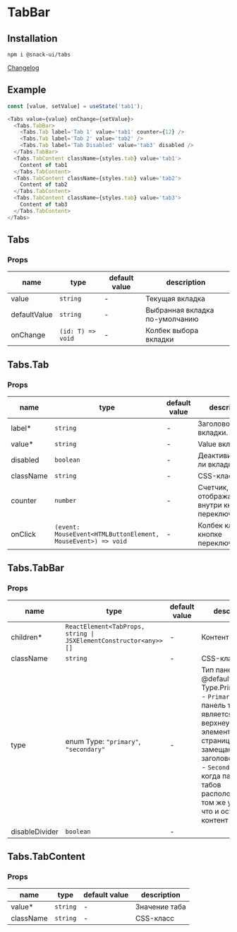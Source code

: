 # TabBar

## Installation
`npm i @snack-ui/tabs`

[Changelog](./CHANGELOG.md)

## Example

```typescript jsx
const [value, setValue] = useState('tab1');

<Tabs value={value} onChange={setValue}>
  <Tabs.TabBar>
    <Tabs.Tab label='Tab 1' value='tab1' counter={12} />
    <Tabs.Tab label='Tab 2' value='tab2' />
    <Tabs.Tab label='Tab Disabled' value='tab3' disabled />
  </Tabs.TabBar>
  <Tabs.TabContent className={styles.tab} value='tab1'>
    Content of tab1
  </Tabs.TabContent>
  <Tabs.TabContent className={styles.tab} value='tab2'>
    Content of tab2
  </Tabs.TabContent>
  <Tabs.TabContent className={styles.tab} value='tab3'>
    Content of tab3
  </Tabs.TabContent>
</Tabs>
```

[//]: DOCUMENTATION_SECTION_START
[//]: THIS_SECTION_IS_AUTOGENERATED_PLEASE_DONT_EDIT_IT
## Tabs
### Props
| name | type | default value | description |
|------|------|---------------|-------------|
| value | `string` | - | Текущая вкладка |
| defaultValue | `string` | - | Выбранная вкладка по-умолчанию |
| onChange | `(id: T) => void` | - | Колбек выбора вкладки |
## Tabs.Tab
### Props
| name | type | default value | description |
|------|------|---------------|-------------|
| label* | `string` | - | Заголовок вкладки. |
| value* | `string` | - | Value вкладки. |
| disabled | `boolean` | - | Деактивирована ли вкладка. |
| className | `string` | - | CSS-класс |
| counter | `number` | - | Счетчик, отображающийся внутри кнопки переключения. |
| onClick | `(event: MouseEvent<HTMLButtonElement, MouseEvent>) => void` | - | Колбек клика по кнопке переключения. |
## Tabs.TabBar
### Props
| name | type | default value | description |
|------|------|---------------|-------------|
| children* | `ReactElement<TabProps, string \| JSXElementConstructor<any>>[]` | - | Контент |
| className | `string` | - | CSS-класс |
| type | enum Type: `"primary"`, `"secondary"` | - | Тип панели табов: @default Type.Primary <br> - `Primary` - когда панель табов является верхнеуровневым элементом страницы, замещающим заголовок. <br> - `Secondary` - когда панель табов расположена на том же уровне что и остальной контент |
| disableDivider | `boolean` | - |  |
## Tabs.TabContent
### Props
| name | type | default value | description |
|------|------|---------------|-------------|
| value* | `string` | - | Значение таба |
| className | `string` | - | CSS-класс |


[//]: DOCUMENTATION_SECTION_END
